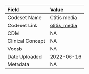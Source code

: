 |Field            |Value        |
|:----------------|:------------|
|Codeset Name     |Otitis media |
|Codeset Link     |[otitis_media](https://github.com/PEDSnet/Variable-Dictionary/blob/main/conditions/otitis_media.csv)|
|CDM              |NA           |
|Clinical Concept |NA           |
|Vocab            |NA           |
|Date Uploaded    |2022-06-16   |
|Metadata         |NA           |
